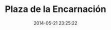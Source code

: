 --- 
layout: entry
title: Plaza de la Encarnación
location: Seville, Spain
date_taken: May 2014
camera: Leica M9
lens: Leica Elmarit-M 28mm f/2.8 Asph
image: GRS-20140509-162551
date: 2014-05-21 23:25:22
category: notebook
excerpt:
tags: [60 to 90 years, architecture, bowtime, bw, man, parasol, Plaza de la Encarnación]
---